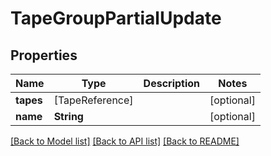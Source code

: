 # TapeGroupPartialUpdate

## Properties

Name | Type | Description | Notes
------------ | ------------- | ------------- | -------------
**tapes** | [TapeReference] |  | [optional] 
**name** | **String** |  | [optional] 

[[Back to Model list]](../#documentation-for-models) [[Back to API list]](../#documentation-for-api-endpoints) [[Back to README]](../)



